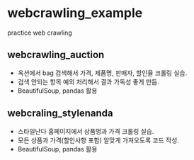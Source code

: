 # webcrawling_example
practice web crawling
## webcrawling_auction
 * 옥션에서 bag 검색해서 가격, 제품명, 판매자, 할인율 크롤링 실습.
 * 검색 안되는 항목 예외 처리해서 결과 가독성 좋게 만듬.
 * BeautifulSoup, pandas 활용
## webcraling_stylenanda
 * 스타일난다 홈페이지에서 상품명과 가격 크롤링 실습.
 * 모든 상품과 가격(할인사항 포함) 알맞게 가져오도록 코드 작성.
 * BeautifulSoup, pandas 활용
